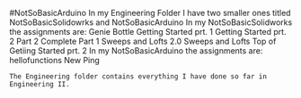 #NotSoBasicArduino
In my Engineering Folder I have two smaller ones titled NotSoBasicSolidowrks and NotSoBasicArduino 
	In my NotSoBasicSolidworks the assignments are:
Genie Bottle
Getting Started prt. 1
Getting Started prt. 2
Part 2 Complete
Part 1
Sweeps and Lofts 2.0
Sweeps and Lofts
Top of Getiing Started prt. 2
	In my NotSoBasicArduino the assignments are:
hellofunctions
New Ping

	The Engineering folder contains everything I have done so far in Engineering II. 

